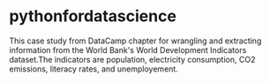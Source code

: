 # pythonfordatascience

This case study from DataCamp chapter for wrangling and extracting information from the World Bank's World Development Indicators dataset.The indicators are population, electricity consumption, CO2 emissions, literacy rates, and unemployement.
